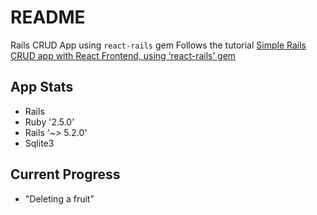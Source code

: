# README

Rails CRUD App using `react-rails` gem
Follows the tutorial [Simple Rails CRUD app with React Frontend, using ‘react-rails’ gem](https://medium.com/quick-code/simple-rails-crud-app-with-react-frontend-using-react-rails-gem-b708b89a9419)

## App Stats

* Rails
* Ruby '2.5.0'
* Rails '~> 5.2.0'
* Sqlite3

## Current Progress

- "Deleting a fruit"
